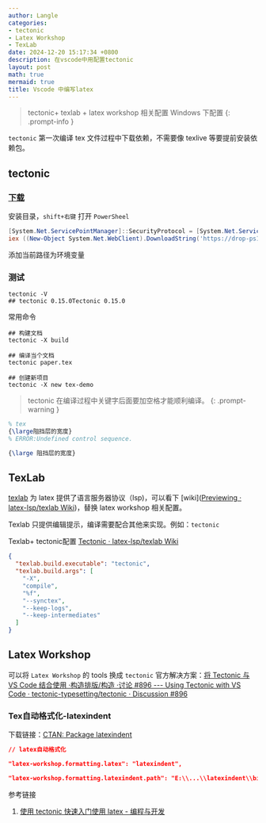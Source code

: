 ```yaml
---
author: Langle
categories:
- tectonic
- Latex Workshop
- TexLab
date: 2024-12-20 15:17:34 +0800
description: 在vscode中用配置tectonic
layout: post
math: true
mermaid: true
title: Vscode 中编写latex
---
```


> tectonic+ texlab + latex workshop 相关配置 
> Windows 下配置
{: .prompt-info }

`tectonic` 第一次编译 tex 文件过程中下载依赖，不需要像 texlive 等要提前安装依赖包。

## tectonic
### [下载](https://tectonic-typesetting.github.io/en-US/install.html)
安装目录，`shift+右键` 打开 `PowerSheel`
``` powershell
[System.Net.ServicePointManager]::SecurityProtocol = [System.Net.ServicePointManager]::SecurityProtocol -bor 3072
iex ((New-Object System.Net.WebClient).DownloadString('https://drop-ps1.fullyjustified.net'))
```

添加当前路径为环境变量

### 测试
```shell
tectonic -V  
## tectonic 0.15.0Tectonic 0.15.0
```

常用命令
```shell
## 构建文档
tectonic -X build

## 编译当个文档
tectonic paper.tex

## 创建新项目
tectonic -X new tex-demo

```

> tectonic 在编译过程中关键字后面要加空格才能顺利编译。
{: .prompt-warning }

```tex
% tex 
{\large阻挡层的宽度}
% ERROR:Undefined control sequence.

{\large 阻挡层的宽度}
```

## TexLab
[texlab](https://github.com/latex-lsp/texlab) 为 latex 提供了语言服务器协议（lsp)，可以看下 [wiki]([Previewing · latex-lsp/texlab Wiki](https://github.com/latex-lsp/texlab/wiki/Previewing#sumatrapdf))，替换 latex workshop 相关配置。

Texlab 只提供编辑提示，编译需要配合其他来实现。例如：`tectonic`

Texlab+ tectonic配置
[Tectonic · latex-lsp/texlab Wiki](https://github.com/latex-lsp/texlab/wiki/tectonic)
```json
{
  "texlab.build.executable": "tectonic",
  "texlab.build.args": [
    "-X",
    "compile",
    "%f",
    "--synctex",
    "--keep-logs",
    "--keep-intermediates"
  ]
}
```

## Latex Workshop

可以将 `Latex Workshop` 的 tools 换成 `tectonic`
官方解决方案：[将 Tectonic 与 VS Code 结合使用 ·构造排版/构造 ·讨论 #896 --- Using Tectonic with VS Code · tectonic-typesetting/tectonic · Discussion #896](https://github.com/tectonic-typesetting/tectonic/discussions/896)

### Tex自动格式化-latexindent

下载链接：[CTAN: Package latexindent](https://ctan.org/pkg/latexindent)

```json
// latex自动格式化

"latex-workshop.formatting.latex": "latexindent",

"latex-workshop.formatting.latexindent.path": "E:\\...\\latexindent\\bin\\windows\\latexindent.exe",
```

参考链接
1. [使用 tectonic 快速入门使用 latex - 编程与开发](https://erasin.wang/latex-quick/)
